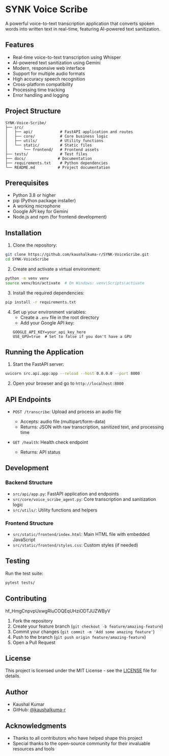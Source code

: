 # SYNK Voice Scribe

A powerful voice-to-text transcription application that converts spoken words into written text in real-time, featuring AI-powered text sanitization.

## Features

- Real-time voice-to-text transcription using Whisper
- AI-powered text sanitization using Gemini
- Modern, responsive web interface
- Support for multiple audio formats
- High accuracy speech recognition
- Cross-platform compatibility
- Processing time tracking
- Error handling and logging

## Project Structure

```
SYNK-Voice-Scribe/
├── src/
│   ├── api/            # FastAPI application and routes
│   ├── core/           # Core business logic
│   ├── utils/          # Utility functions
│   └── static/         # Static files
│       └── frontend/   # Frontend assets
├── tests/              # Test files
├── docs/              # Documentation
├── requirements.txt    # Python dependencies
└── README.md          # Project documentation
```

## Prerequisites

- Python 3.8 or higher
- pip (Python package installer)
- A working microphone
- Google API key for Gemini
- Node.js and npm (for frontend development)

## Installation

1. Clone the repository:
```bash
git clone https://github.com/kaushalkuma-r/SYNK-VoiceScribe.git
cd SYNK-VoiceScribe
```

2. Create and activate a virtual environment:
```bash
python -m venv venv
source venv/bin/activate  # On Windows: venv\Scripts\activate
```

3. Install the required dependencies:
```bash
pip install -r requirements.txt
```

4. Set up your environment variables:
   - Create a `.env` file in the root directory
   - Add your Google API key:
   ```
   GOOGLE_API_KEY=your_api_key_here
   USE_GPU=true  # Set to false if you don't have a GPU
   ```

## Running the Application

1. Start the FastAPI server:
```bash
uvicorn src.api.app:app --reload --host 0.0.0.0 --port 8000
```

2. Open your browser and go to `http://localhost:8000`

## API Endpoints

- `POST /transcribe`: Upload and process an audio file
  - Accepts: audio file (multipart/form-data)
  - Returns: JSON with raw transcription, sanitized text, and processing time

- `GET /health`: Health check endpoint
  - Returns: API status

## Development

### Backend Structure
- `src/api/app.py`: FastAPI application and endpoints
- `src/core/voice_scribe_agent.py`: Core transcription and sanitization logic
- `src/utils/`: Utility functions and helpers

### Frontend Structure
- `src/static/frontend/index.html`: Main HTML file with embedded JavaScript
- `src/static/frontend/styles.css`: Custom styles (if needed)

## Testing

Run the test suite:
```bash
pytest tests/
```

## Contributing
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
1. Fork the repository
2. Create your feature branch (`git checkout -b feature/amazing-feature`)
3. Commit your changes (`git commit -m 'Add some amazing feature'`)
4. Push to the branch (`git push origin feature/amazing-feature`)
5. Open a Pull Request

## License

This project is licensed under the MIT License - see the [LICENSE](LICENSE) file for details.

## Author

- Kaushal Kumar
- GitHub: [@kaushalkuma-r](https://github.com/kaushalkuma-r)

## Acknowledgments

- Thanks to all contributors who have helped shape this project
- Special thanks to the open-source community for their invaluable resources and tools